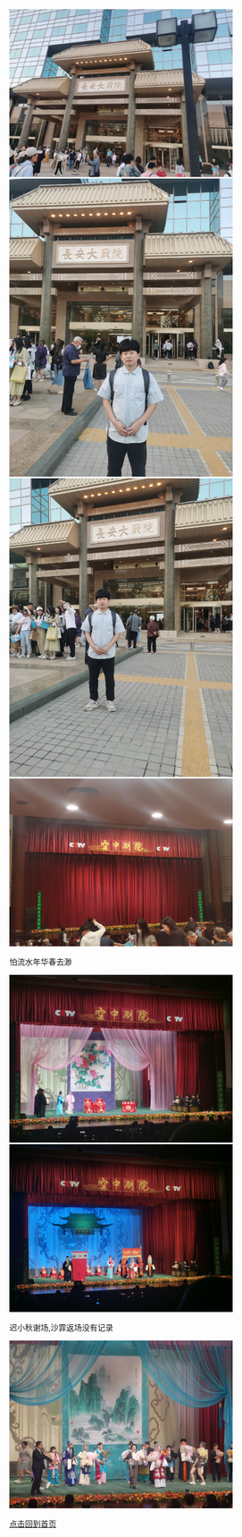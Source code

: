 <img src="./IMG_20230603_190919.jpg" width="400px">
<img src="./IMG_20230603_190949.jpg" width="400px">
<img src="./IMG_20230603_190958.jpg" width="400px">
<img src="./IMG_20230603_192351.jpg" width="400px">

怕流水年华春去渺

<img src="./IMG_20230603_194124.jpg" width="400px">

<img src="./IMG_20230603_201119.jpg" width="400px">

迟小秋谢场,沙霏返场没有记录

<img src="./IMG_20230603_215939.jpg" width="400px">


[点击回到首页](../README.md)